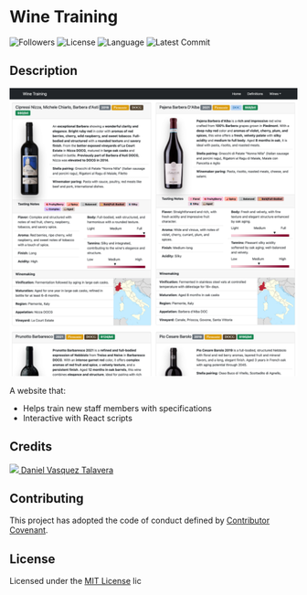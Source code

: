 # Wine Training
![Followers](https://img.shields.io/github/followers/DVasquez4155?style=social) ![License](https://img.shields.io/github/license/DVasquez4155/wine-training) ![Language](https://img.shields.io/github/languages/top/DVasquez4155/wine-training) ![Latest Commit](https://img.shields.io/github/last-commit/DVasquez4155/wine-training)
## Description
[![Image that shows the project](./public/icon.png)](https://DVasquez4155.github.io/wine-training)

A website that:
* Helps train new staff members with specifications
* Interactive with React scripts

## Credits
[<img src="https://avatars0.githubusercontent.com/u/22107830?v=4" width="50"/> Daniel Vasquez Talavera](https://github.com/DVasquez4155)
## Contributing
This project has adopted the code of conduct defined by [Contributor Covenant](https://www.contributor-covenant.org/version/2/0/code_of_conduct/).
## License
Licensed under the [MIT License](https://choosealicense.com/licenses/mit/) lic
